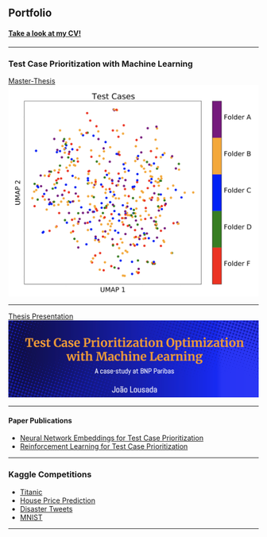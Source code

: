 ## Portfolio

#### [Take a look at my CV!](/pdf/CV_JoaoLousada.pdf)


---

### Test Case Prioritization with Machine Learning

[Master-Thesis](/sample_page)
<img src="images/tests.png?raw=true"/>

---
[Thesis Presentation](/pdf/Thesis_presentation.pdf)
<img src="images/thesis_front.png?raw=true"/>

---

#### Paper Publications
- [Neural Network Embeddings for Test Case Prioritization](https://arxiv.org/abs/2012.10154)
- [Reinforcement Learning for Test Case Prioritization](https://arxiv.org/abs/2012.11364)

---

### Kaggle Competitions

- [Titanic](https://www.kaggle.com/joolousada/titanic-predictions)
- [House Price Prediction](https://www.kaggle.com/joolousada/house-prices-prediction)
- [Disaster Tweets](https://www.kaggle.com/joolousada/nlp-disaster-tweets-tf-idf-linearsvc)
- [MNIST](https://www.kaggle.com/joolousada/mnist-digitrecognizer)

---

